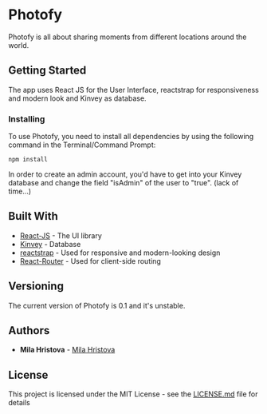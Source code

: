 # Photofy

Photofy is all about sharing moments from different locations around the world.

## Getting Started

The app uses React JS for the User Interface, reactstrap for responsiveness and modern look and Kinvey as database.

### Installing

To use Photofy, you need to install all dependencies by using the following command in the Terminal/Command Prompt:

```
npm install
```

In order to create an admin account, you'd have to get into your Kinvey database and change the field "isAdmin" of the user to "true". (lack of time...)

## Built With

* [React-JS](https://reactjs.org/) - The UI library
* [Kinvey](https://www.kinvey.com/) - Database
* [reactstrap](https://reactstrap.github.io/) - Used for responsive and modern-looking design
* [React-Router](https://github.com/ReactTraining/react-router) - Used for client-side routing

## Versioning

The current version of Photofy is 0.1 and it's unstable.

## Authors

* **Mila Hristova** - [Mila Hristova](https://github.com/milahristova)

## License

This project is licensed under the MIT License - see the [LICENSE.md](LICENSE.md) file for details